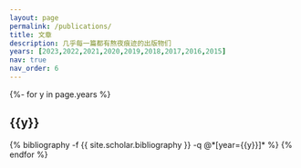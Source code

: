 ```yaml
---
layout: page
permalink: /publications/
title: 文章
description: 几乎每一篇都有熬夜痕迹的出版物们
years: [2023,2022,2021,2020,2019,2018,2017,2016,2015]
nav: true
nav_order: 6
---
```

<!-- _pages/publications.md -->
<div class="publications">

{%- for y in page.years %}
  <h2 class="year">{{y}}</h2>
  {% bibliography -f {{ site.scholar.bibliography }} -q @*[year={{y}}]* %}
{% endfor %}

</div>
